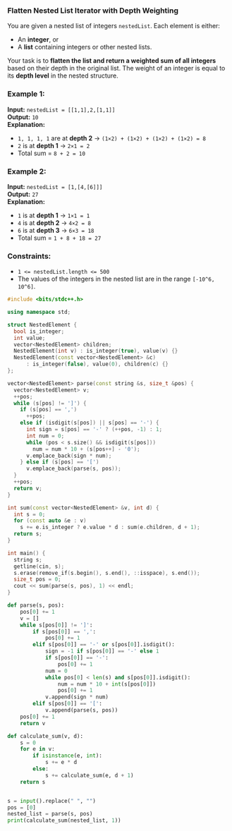 ### **Flatten Nested List Iterator with Depth Weighting**  

You are given a nested list of integers `nestedList`. Each element is either:  
- An **integer**, or  
- A **list** containing integers or other nested lists.  

Your task is to **flatten the list and return a weighted sum of all integers** based on their depth in the original list. The weight of an integer is equal to its **depth level** in the nested structure.  

### **Example 1:**  
**Input:** `nestedList = [[1,1],2,[1,1]]`  
**Output:** `10`  
**Explanation:**  
- `1, 1, 1, 1` are at **depth 2** → `(1×2) + (1×2) + (1×2) + (1×2) = 8`  
- `2` is at **depth 1** → `2×1 = 2`  
- Total sum = `8 + 2 = 10`  

### **Example 2:**  
**Input:** `nestedList = [1,[4,[6]]]`  
**Output:** `27`  
**Explanation:**  
- `1` is at **depth 1** → `1×1 = 1`  
- `4` is at **depth 2** → `4×2 = 8`  
- `6` is at **depth 3** → `6×3 = 18`  
- Total sum = `1 + 8 + 18 = 27`  

### **Constraints:**  
- `1 <= nestedList.length <= 500`  
- The values of the integers in the nested list are in the range `[-10^6, 10^6]`.  


```cpp
#include <bits/stdc++.h>

using namespace std;

struct NestedElement {
  bool is_integer;
  int value;
  vector<NestedElement> children;
  NestedElement(int v) : is_integer(true), value(v) {}
  NestedElement(const vector<NestedElement> &c)
      : is_integer(false), value(0), children(c) {}
};

vector<NestedElement> parse(const string &s, size_t &pos) {
  vector<NestedElement> v;
  ++pos;
  while (s[pos] != ']') {
    if (s[pos] == ',')
      ++pos;
    else if (isdigit(s[pos]) || s[pos] == '-') {
      int sign = s[pos] == '-' ? (++pos, -1) : 1;
      int num = 0;
      while (pos < s.size() && isdigit(s[pos]))
        num = num * 10 + (s[pos++] - '0');
      v.emplace_back(sign * num);
    } else if (s[pos] == '[')
      v.emplace_back(parse(s, pos));
  }
  ++pos;
  return v;
}

int sum(const vector<NestedElement> &v, int d) {
  int s = 0;
  for (const auto &e : v)
    s += e.is_integer ? e.value * d : sum(e.children, d + 1);
  return s;
}

int main() {
  string s;
  getline(cin, s);
  s.erase(remove_if(s.begin(), s.end(), ::isspace), s.end());
  size_t pos = 0;
  cout << sum(parse(s, pos), 1) << endl;
}
```

```python
def parse(s, pos):
    pos[0] += 1
    v = []
    while s[pos[0]] != ']':
        if s[pos[0]] == ',':
            pos[0] += 1
        elif s[pos[0]] == '-' or s[pos[0]].isdigit():
            sign = -1 if s[pos[0]] == '-' else 1
            if s[pos[0]] == '-':
                pos[0] += 1
            num = 0
            while pos[0] < len(s) and s[pos[0]].isdigit():
                num = num * 10 + int(s[pos[0]])
                pos[0] += 1
            v.append(sign * num)
        elif s[pos[0]] == '[':
            v.append(parse(s, pos))
    pos[0] += 1
    return v

def calculate_sum(v, d):
    s = 0
    for e in v:
        if isinstance(e, int):
            s += e * d
        else:
            s += calculate_sum(e, d + 1)
    return s


s = input().replace(" ", "")
pos = [0]
nested_list = parse(s, pos)
print(calculate_sum(nested_list, 1))

```